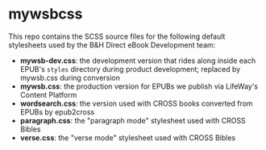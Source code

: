 # mywsbcss

This repo contains the SCSS source files for the following default stylesheets used by the B&H Direct eBook Development team:

* **mywsb-dev.css**: the development version that rides along inside each EPUB's `styles` directory during product development; replaced by mywsb.css during conversion
* **mywsb.css**: the production version for EPUBs we publish via LifeWay's Content Platform
* **wordsearch.css**: the version used with CROSS books converted from EPUBs by epub2cross
* **paragraph.css**: the "paragraph mode" stylesheet used with CROSS Bibles
* **verse.css**: the "verse mode" stylesheet used with CROSS Bibles
